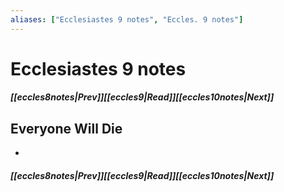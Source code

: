 ```yaml
---
aliases: ["Ecclesiastes 9 notes", "Eccles. 9 notes"]
---
```

# Ecclesiastes 9 notes
##### <span class=arrow-left></span>[[eccles8notes|Prev]]<span class=navigation-separator></span>[[eccles9|Read]]<span class=navigation-separator></span>[[eccles10notes|Next]]<span class=arrow-right></span>
## Everyone Will Die
- 
##### <span class=arrow-left></span>[[eccles8notes|Prev]]<span class=navigation-separator></span>[[eccles9|Read]]<span class=navigation-separator></span>[[eccles10notes|Next]]<span class=arrow-right></span>